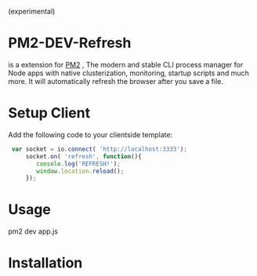 (experimental)
# PM2-DEV-Refresh 
is a extension for [PM2](https://github.com/Unitech/pm2 "PM2") , The modern and stable CLI process manager for Node apps with native clusterization, monitoring, startup scripts and much more.
It will automatically refresh the browser after you save a file.


# Setup Client
Add the following code to your clientside template:

```JavaScript
 var socket = io.connect( 'http://localhost:3333');
     socket.on( 'refresh', function(){
        console.log('REFRESH!');
        window.location.reload();
     });  
```

# Usage

pm2 dev app.js


# Installation
